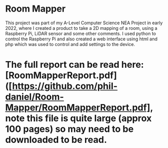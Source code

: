 # Room Mapper
This project was part of my A-Level Computer Science NEA Project in early 2022, where I created a product to take a 2D mapping of a room, using a Raspberry Pi, LiDAR sensor and some other comments.
I used python to control the Raspberry Pi and also created a web interface using html and php which was used to control and add settings to the device.

# The full report can be read here: [RoomMapperReport.pdf]([https://github.com/phil-daniel/Room-Mapper/RoomMapperReport.pdf], note this file is quite large (approx 100 pages) so may need to be downloaded to be read.
